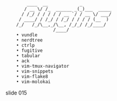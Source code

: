             ____  __            _
           / __ \/ /_  ______ _(_)___  _____
          / /_/ / / / / / __ `/ / __ \/ ___/
         / ____/ / /_/ / /_/ / / / / (__  )
        /_/   /_/\__,_/\__, /_/_/ /_/____/
                      /____/
        • vundle
        • nerdtree
        • ctrlp
        • fugitive
        • tabular
        • ack
        • vim-tmux-navigator
        • vim-snippets
        • vim-flake8
        • vim-molokai

















































































slide 015
